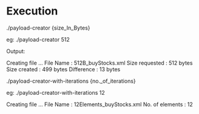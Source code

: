 # Execution

./payload-creator {size_In_Bytes}

eg: ./payload-creator 512

Output:

Creating file ...
File Name          : 512B_buyStocks.xml
Size requested     : 512 bytes
Size created       : 499 bytes
Difference         : 13 bytes


./payload-creator-with-iterations  {no._of_iterations}

eg: ./payload-creator-with-iterations  12

Creating file ...
File Name          : 12Elements_buyStocks.xml
No. of elements     : 12

